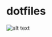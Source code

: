# dotfiles

![alt text](https://user-images.githubusercontent.com/29969108/35488109-f5576986-0448-11e8-99cd-180fb9a7e007.png)

